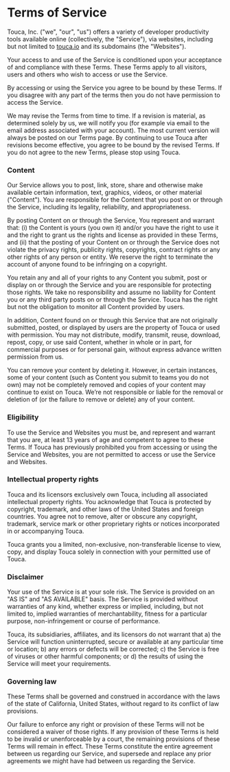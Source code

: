 # Terms of Service

Touca, Inc. \("we", "our", "us"\) offers a variety of developer productivity tools available online \(collectively, the "Service"\), via websites, including but not limited to [touca.io](https://touca.io) and its subdomains \(the "Websites"\).

Your access to and use of the Service is conditioned upon your acceptance of and compliance with these Terms. These Terms apply to all visitors, users and others who wish to access or use the Service.

By accessing or using the Service you agree to be bound by these Terms. If you disagree with any part of the terms then you do not have permission to access the Service.

We may revise the Terms from time to time. If a revision is material, as determined solely by us, we will notify you \(for example via email to the email address associated with your account\). The most current version will always be posted on our Terms page. By continuing to use Touca after revisions become effective, you agree to be bound by the revised Terms. If you do not agree to the new Terms, please stop using Touca.

### Content

Our Service allows you to post, link, store, share and otherwise make available certain information, text, graphics, videos, or other material \("Content"\). You are responsible for the Content that you post on or through the Service, including its legality, reliability, and appropriateness.

By posting Content on or through the Service, You represent and warrant that: \(i\) the Content is yours \(you own it\) and/or you have the right to use it and the right to grant us the rights and license as provided in these Terms, and \(ii\) that the posting of your Content on or through the Service does not violate the privacy rights, publicity rights, copyrights, contract rights or any other rights of any person or entity. We reserve the right to terminate the account of anyone found to be infringing on a copyright.

You retain any and all of your rights to any Content you submit, post or display on or through the Service and you are responsible for protecting those rights. We take no responsibility and assume no liability for Content you or any third party posts on or through the Service. Touca has the right but not the obligation to monitor all Content provided by users.

In addition, Content found on or through this Service that are not originally submitted, posted, or displayed by users are the property of Touca or used with permission. You may not distribute, modify, transmit, reuse, download, repost, copy, or use said Content, whether in whole or in part, for commercial purposes or for personal gain, without express advance written permission from us.

You can remove your content by deleting it. However, in certain instances, some of your content \(such as Content you submit to teams you do not own\) may not be completely removed and copies of your content may continue to exist on Touca. We’re not responsible or liable for the removal or deletion of \(or the failure to remove or delete\) any of your content.

### Eligibility

To use the Service and Websites you must be, and represent and warrant that you are, at least 13 years of age and competent to agree to these Terms. If Touca has previously prohibited you from accessing or using the Service and Websites, you are not permitted to access or use the Service and Websites.

### Intellectual property rights

Touca and its licensors exclusively own Touca, including all associated intellectual property rights. You acknowledge that Touca is protected by copyright, trademark, and other laws of the United States and foreign countries. You agree not to remove, alter or obscure any copyright, trademark, service mark or other proprietary rights or notices incorporated in or accompanying Touca.

Touca grants you a limited, non-exclusive, non-transferable license to view, copy, and display Touca solely in connection with your permitted use of Touca.

### Disclaimer

Your use of the Service is at your sole risk. The Service is provided on an "AS IS" and "AS AVAILABLE" basis. The Service is provided without warranties of any kind, whether express or implied, including, but not limited to, implied warranties of merchantability, fitness for a particular purpose, non-infringement or course of performance.

Touca, its subsidiaries, affiliates, and its licensors do not warrant that a\) the Service will function uninterrupted, secure or available at any particular time or location; b\) any errors or defects will be corrected; c\) the Service is free of viruses or other harmful components; or d\) the results of using the Service will meet your requirements.

### Governing law

These Terms shall be governed and construed in accordance with the laws of the state of California, United States, without regard to its conflict of law provisions.

Our failure to enforce any right or provision of these Terms will not be considered a waiver of those rights. If any provision of these Terms is held to be invalid or unenforceable by a court, the remaining provisions of these Terms will remain in effect. These Terms constitute the entire agreement between us regarding our Service, and supersede and replace any prior agreements we might have had between us regarding the Service.

